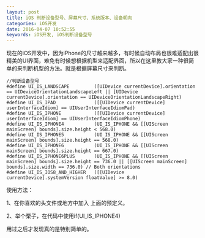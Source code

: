 ```yaml
---
layout: post
title: iOS 判断设备型号、屏幕尺寸、系统版本、设备朝向
categories: iOS开发
date: 2016-04-07 10:52:55
keywords: iOS开发, iOS判断设备型号
---
```


现在的iOS开发中，因为iPhone的尺寸越来越多，有时候自动布局也很难适配出很精美的UI界面，难免有时候想根据机型来适配界面，所以在这里教大家一种很简单的来判断机型的方法。就是根据屏幕尺寸来判断。

<!--more-->

```objc
//判断设备型号
#define UI_IS_LANDSCAPE         ([UIDevice currentDevice].orientation == UIDeviceOrientationLandscapeLeft || [UIDevice currentDevice].orientation == UIDeviceOrientationLandscapeRight)
#define UI_IS_IPAD              ([[UIDevice currentDevice] userInterfaceIdiom] == UIUserInterfaceIdiomPad)
#define UI_IS_IPHONE            ([[UIDevice currentDevice] userInterfaceIdiom] == UIUserInterfaceIdiomPhone)
#define UI_IS_IPHONE4           (UI_IS_IPHONE && [[UIScreen mainScreen] bounds].size.height < 568.0)
#define UI_IS_IPHONE5           (UI_IS_IPHONE && [[UIScreen mainScreen] bounds].size.height == 568.0)
#define UI_IS_IPHONE6           (UI_IS_IPHONE && [[UIScreen mainScreen] bounds].size.height == 667.0)
#define UI_IS_IPHONE6PLUS       (UI_IS_IPHONE && [[UIScreen mainScreen] bounds].size.height == 736.0 || [[UIScreen mainScreen] bounds].size.width == 736.0) // Both orientations
#define UI_IS_IOS8_AND_HIGHER   ([[UIDevice currentDevice].systemVersion floatValue] >= 8.0)

```

使用方法：

1、在你喜欢的头文件或地方中加入 上面的预定义。


2、举个栗子，在代码中使用if(UI_IS_IPHONE4)

用过之后才发现真的是特别简单的。
